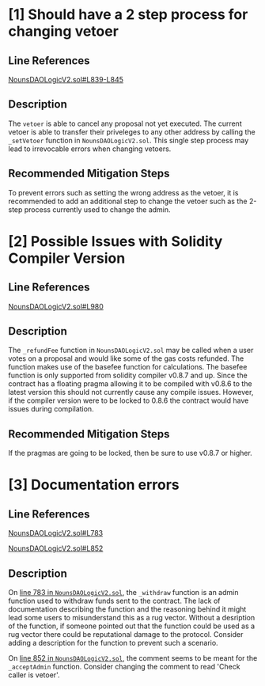 # [1] Should have a 2 step process for changing vetoer

## Line References

[NounsDAOLogicV2.sol#L839-L845](https://github.com/code-423n4/2022-08-nounsdao/blob/main/contracts/governance/NounsDAOLogicV2.sol#L839-L845)

## Description

The ```vetoer``` is able to cancel any proposal not yet executed. The current vetoer is able to transfer their priveleges to any other address by calling the ```_setVetoer``` function in ```NounsDAOLogicV2.sol```. This single step process may lead to irrevocable errors when changing vetoers.

## Recommended Mitigation Steps

To prevent errors such as setting the wrong address as the vetoer, it is recommended to add an additional step to change the vetoer such as the 2-step process currently used to change the admin.




# [2] Possible Issues with Solidity Compiler Version

## Line References

[NounsDAOLogicV2.sol#L980](https://github.com/code-423n4/2022-08-nounsdao/blob/main/contracts/governance/NounsDAOLogicV2.sol#L980)

## Description

The ```_refundFee``` function in ```NounsDAOLogicV2.sol``` may be called when a user votes on a proposal and would like some of the gas costs refunded. The function makes use of the basefee function for calculations. The basefee function is only supported from solidity compiler v0.8.7 and up. Since the contract has a floating pragma allowing it to be compiled with v0.8.6 to the latest version this should not currently cause any compile issues. However, if the compiler version were to be locked to 0.8.6 the contract would have issues during compilation. 

## Recommended Mitigation Steps

If the pragmas are going to be locked, then be sure to use v0.8.7 or higher.



# [3] Documentation errors

## Line References

[NounsDAOLogicV2.sol#L783](https://github.com/code-423n4/2022-08-nounsdao/blob/main/contracts/governance/NounsDAOLogicV2.sol#L783)

[NounsDAOLogicV2.sol#L852](https://github.com/code-423n4/2022-08-nounsdao/blob/main/contracts/governance/NounsDAOLogicV2.sol#L852)

## Description

On [line 783 in ```NounsDAOLogicV2.sol```](https://github.com/code-423n4/2022-08-nounsdao/blob/main/contracts/governance/NounsDAOLogicV2.sol#L783), the ```_withdraw``` function is an admin function used to withdraw funds sent to the contract. The lack of documentation describing the function and the reasoning behind it might lead some users to misunderstand this as a rug vector. Without a desription of the function, if someone pointed out that the function could be used as a rug vector there could be reputational damage to the protocol. Consider adding a description for the function to prevent such a scenario.

On [line 852 in ```NounsDAOLogicV2.sol```](https://github.com/code-423n4/2022-08-nounsdao/blob/main/contracts/governance/NounsDAOLogicV2.sol#L852), the comment seems to be meant for the ```_acceptAdmin``` function. Consider changing the comment to read 'Check caller is vetoer'.
